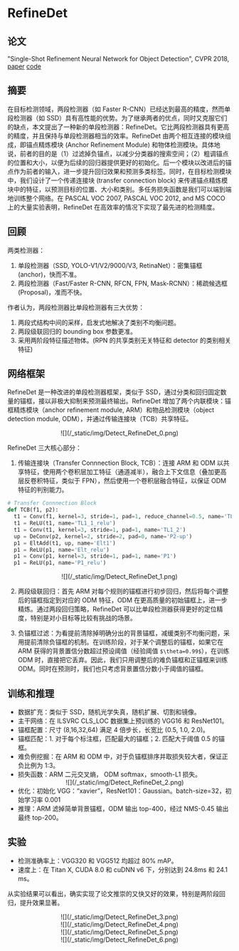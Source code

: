 # RefineDet

## 论文

"Single-Shot Refinement Neural Network for Object Detection", CVPR 2018, [paper](https://arxiv.org/pdf/1711.06897) [code](https://github.com/sfzhang15/RefineDet)

## 摘要

在目标检测领域，两段检测器（如 Faster R-CNN）已经达到最高的精度，然而单段检测器（如 SSD）具有高性能的优势。为了继承两者的优点，同时又克服它们的缺点，本文提出了一种新的单段检测器：RefineDet。它比两段检测器具有更高的精度，并且保持与单段检测器相当的效率。RefineDet 由两个相互连接的模块组成，即锚点精炼模块 (Anchor Refinement Module) 和物体检测模块。具体地说，前者的目的是（1）过滤掉负锚点，以减少分类器的搜索空间；（2）粗调锚点的位置和大小，以便为后续的回归器提供更好的初始化。后一个模块以改进后的锚点作为前者的输入，进一步提升回归效果和预测多类标签。同时，在目标检测模块中，我们设计了一个传递连接块 (transfer connection block) 来传递锚点精炼模块中的特征，以预测目标的位置、大小和类别。多任务损失函数是我们可以端到端地训练整个网络。在 PASCAL VOC 2007, PASCAL VOC 2012, and MS COCO 上的大量实验表明，RefineDet 在高效率的情况下实现了最先进的检测精度。
  
## 回顾

两类检测器：

1. 单段检测器（SSD, YOLO-V1/V2/9000/V3, RetinaNet）：密集锚框 (anchor)，快而不准。
2. 两段检测器（Fast/Faster R-CNN, RFCN, FPN, Mask-RCNN）：稀疏候选框 (Proposal)，准而不快。

作者认为，两段检测器比单段检测器有三大优势：

1. 两段式结构中间的采样，启发式地解决了类别不均衡问题。
2. 两段级联回归的 bounding box 参数更准。
3. 采用两阶段特征描述物体。(RPN 的共享类别无关特征和 detector 的类别相关特征)

## 网络框架

RefineDet 是一种改进的单段检测器框架，类似于 SSD，通过分类和回归固定数量的锚框，接以非极大抑制来预测最终输出。RefineDet 增加了两个内联模块：锚框精炼模块（anchor refinement module, ARM）和物品检测模块（object detection module, ODM），并通过传输连接块（TCB）共享特征。

<center>![](/_static/img/Detect_RefineDet_0.png)</center>

RefineDet 三大核心部分：

1. 传输连接块（Transfer Connnection Block, TCB）：连接 ARM 和 ODM 以共享特征，使用两个卷积层加工特征（通道减半），融合上下文信息（叠加更高层反卷积特征，类似于 FPN），然后使用一个卷积层融合特征，以保证 ODM 特征的判别能力。

  ```python
  # Transfer Connnection Block
  def TCB(f1, p2):
    t1 = Conv(f1, kernel=3, stride=1, pad=1, reduce_channel=0.5, name='TL1_1')
    t1 = ReLU(t1, name='TL1_1_relu')
    t1 = Conv(t1, kernel=3, stride=1, pad=1, name='TL1_2')
    up = DeConv(p2, kernel=2, stride=2, pad=0, name='P2-up')
    p1 = EltAdd(t1, up, name='Elt1')
    p1 = ReLU(p1, name='Elt_relu')
    p1 = Conv(p1, kernel=3, stride=1, pad=1, name='P1')
    p1 = ReLU(p1, name='P1_relu')
  ```

  <center>![](/_static/img/Detect_RefineDet_1.png)</center>

2. 两段级联回归：首先 ARM 对每个规则的锚框进行初步回归，然后将每个调整后的锚框指定到对应的 ODM 特征，ODM 在更高质量的初始锚框上，进一步精炼。通过两段回归策略，RefineDet 可以比单段检测器获得更好的定位精度，特别是对小目标等比较有挑战的场景。

3. 负锚框过滤：为看提前清除掉明确分出的背景锚框，减缓类别不均衡问题，采用提前清除负锚框的机制。在训练阶段，对于某个调整后的锚框，如果它在 ARM 获得的背景置信分数超过预设阈值（经验阈值 `$\theta=0.99$`），在训练 ODM 时，直接把它丢弃。因此，我们只用调整后的难负锚框和正锚框来训练 ODM。同时在预测时，我们也只考虑背景置信分数小于阈值的锚框。

## 训练和推理

- 数据扩充：类似于 SSD，随机光学失真，随机扩展、切割和镜像。
- 主干网络：在 ILSVRC CLS_LOC 数据集上预训练的 VGG16 和 ResNet101。
- 锚框配置：尺寸 (8,16,32,64) 满足 4 倍步长，长宽比 (0.5, 1.0, 2.0)。
- 锚框匹配：1. 对于每个标注框，匹配最大的锚框；2. 匹配大于阈值 0.5 的锚框。
- 难负例挖掘：在 ARM 和 ODM 中，对于负锚框排序并取损失较大者，保证正负比例为 1:3。
- 损失函数：ARM 二元交叉熵， ODM softmax，smooth-L1 损失。 
  <center>![](/_static/img/Detect_RefineDet_2.png)</center>
- 优化：初始化 VGG：“xavier”，ResNet101：Gaussian。batch-size=32，初始学习率 0.001
- 推理：ARM 滤掉简单背景锚框，ODM 输出 top-400，经过 NMS-0.45 输出最终 top-200。

## 实验

- 检测准确率上：VGG320 和 VGG512 均超过 80% mAP。
- 速度上：在 Titan X, CUDA 8.0 和 cuDNN v6 下，分别达到 24.8ms 和 24.1 ms。

从实验结果可以看出，确实实现了论文推崇的又快又好的效果，特别是两阶段回归，提升效果显著。

<center>![](/_static/img/Detect_RefineDet_3.png)</center>

<center>![](/_static/img/Detect_RefineDet_4.png)</center>

<center>![](/_static/img/Detect_RefineDet_5.png)</center>

<center>![](/_static/img/Detect_RefineDet_6.png)</center>
  